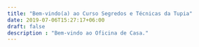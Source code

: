 ```yaml
---
title: "Bem-vindo(a) ao Curso Segredos e Técnicas da Tupia"
date: 2019-07-06T15:27:17+06:00
draft: false
description : "Bem-vindo ao Oficina de Casa."
---
```

